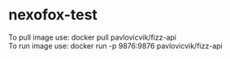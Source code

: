 # nexofox-test
To pull image use: docker pull pavlovicvik/fizz-api <br>
To run image use: docker run -p 9876:9876 pavlovicvik/fizz-api
